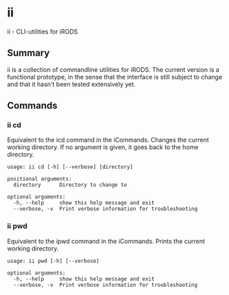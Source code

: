 # ii
ii - CLI-utilities for iRODS

## Summary

ii is a collection of commandline utilities for iRODS.
The current version is a functional prototype, in the sense
that the interface is still subject to change and that it
hasn't been tested extensively yet.

## Commands

### ii cd

Equivalent to the icd command in the iCommands. Changes the current
working directory. If no argument is given, it goes back to the
home directory.

```
usage: ii cd [-h] [--verbose] [directory]

positional arguments:
  directory      Directory to change to

optional arguments:
  -h, --help     show this help message and exit
  --verbose, -v  Print verbose information for troubleshooting
```

### ii pwd

Equivalent to the ipwd command in the iCommands. Prints the current
working directory.

```
usage: ii pwd [-h] [--verbose]

optional arguments:
  -h, --help     show this help message and exit
  --verbose, -v  Print verbose information for troubleshooting
```
